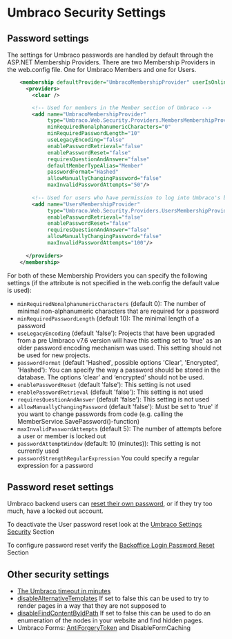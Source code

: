 # Umbraco Security Settings

## Password settings

The settings for Umbraco passwords are handled by default through the ASP.NET Membership Providers. There are two Membership Providers in the web.config file. One for Umbraco Members and one for Users.

```xml
    <membership defaultProvider="UmbracoMembershipProvider" userIsOnlineTimeWindow="15">
      <providers>
        <clear />

        <!-- Used for members in the Member section of Umbraco -->
        <add name="UmbracoMembershipProvider"
             type="Umbraco.Web.Security.Providers.MembersMembershipProvider, Umbraco"
             minRequiredNonalphanumericCharacters="0"
             minRequiredPasswordLength="10"
             useLegacyEncoding="false"
             enablePasswordRetrieval="false"
             enablePasswordReset="false"
             requiresQuestionAndAnswer="false"
             defaultMemberTypeAlias="Member"
             passwordFormat="Hashed"
             allowManuallyChangingPassword="false"
             maxInvalidPasswordAttempts="50"/>
          
        <!-- Used for users who have permission to log into Umbraco's backoffice, listed in the Users section of Umbraco --> 
        <add name="UsersMembershipProvider"
             type="Umbraco.Web.Security.Providers.UsersMembershipProvider, Umbraco"
             enablePasswordRetrieval="false"
             enablePasswordReset="false"
             requiresQuestionAndAnswer="false"
             allowManuallyChangingPassword="false"
             maxInvalidPasswordAttempts="100"/>
          
      </providers>
    </membership>
```

For both of these Membership Providers you can specify the following settings (if the attribute is not specified in the web.config the default value is used):

- `minRequiredNonalphanumericCharacters` (default 0): The number of minimal non-alphanumeric characters that are required for a password
- `minRequiredPasswordLength` (default 10): The minimal length of a password
- `useLegacyEncoding` (default 'false'): Projects that have been upgraded from a pre Umbraco v7.6 version will have this setting set to 'true' as an older password encoding mechanism was used. This setting should not be used for new projects.
- `passwordFormat` (default 'Hashed', possible options 'Clear', 'Encrypted', 'Hashed'): You can specify the way a password should be stored in the database. The options ‘clear’ and ‘encrypted’ should not be used.
- `enablePasswordReset` (default 'false'): This setting is not used
- `enablePasswordRetrieval` (default 'false'): This setting is not used
- `requiresQuestionAndAnswer` (default 'false'): This setting is not used
- `allowManuallyChangingPassword` (default 'false'): Must be set to 'true' if you want to change passwords from code (e.g. calling the MemberService.SavePassword()-function)
- `maxInvalidPasswordAttempts` (default 5): The number of attempts before a user or member is locked out
- `passwordAttemptWindow` (default: 10 (minutes)): This setting is not currently used
- `passwordStrengthRegularExpression` You could specify a regular expression for a password

## Password reset settings

Umbraco backend users can [reset their own password](../password-reset.md), or if they try too much, have a locked out account.

To deactivate the User password reset look at the [Umbraco Settings Security](../../Config/umbracoSettings/index.md#security) Section

To configure password reset verify the [Backoffice Login Password Reset](../../../Getting-Started/Backoffice/Login/index.md#password-reset) Section

## Other security settings

- [The Umbraco timeout in minutes](../../Config/webconfig/index.md#umbracotimeoutinminutes)
- [disableAlternativeTemplates](../../Config/umbracoSettings/index.md#webrouting) If set to false this can be used to try to render pages in a way that they are not supposed to
- [disableFindContentByIdPath](../../Config/umbracoSettings/index.md#webrouting) If set to false this can be used to do an enumeration of the nodes in your website and find hidden pages.
- Umbraco Forms: [AntiForgeryToken](../../../Add-ons/UmbracoForms/Developer/Configuration/index.md#enableantiforgerytoken) and DisableFormCaching
